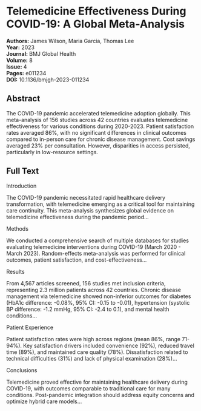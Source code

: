 # Telemedicine Effectiveness During COVID-19: A Global Meta-Analysis

**Authors:** James Wilson, Maria Garcia, Thomas Lee  
**Year:** 2023  
**Journal:** BMJ Global Health  
**Volume:** 8  
**Issue:** 4  
**Pages:** e011234  
**DOI:** 10.1136/bmjgh-2023-011234  

## Abstract
The COVID-19 pandemic accelerated telemedicine adoption globally. This meta-analysis of 156 studies across 42 countries evaluates telemedicine effectiveness for various conditions during 2020-2023. Patient satisfaction rates averaged 86%, with no significant differences in clinical outcomes compared to in-person care for chronic disease management. Cost savings averaged 23% per consultation. However, disparities in access persisted, particularly in low-resource settings.

## Full Text
Introduction

The COVID-19 pandemic necessitated rapid healthcare delivery transformation, with telemedicine emerging as a critical tool for maintaining care continuity. This meta-analysis synthesizes global evidence on telemedicine effectiveness during the pandemic period...

Methods

We conducted a comprehensive search of multiple databases for studies evaluating telemedicine interventions during COVID-19 (March 2020 - March 2023). Random-effects meta-analysis was performed for clinical outcomes, patient satisfaction, and cost-effectiveness...

Results

From 4,567 articles screened, 156 studies met inclusion criteria, representing 2.3 million patients across 42 countries. Chronic disease management via telemedicine showed non-inferior outcomes for diabetes (HbA1c difference: -0.08%, 95% CI: -0.15 to -0.01), hypertension (systolic BP difference: -1.2 mmHg, 95% CI: -2.4 to 0.1), and mental health conditions...

Patient Experience

Patient satisfaction rates were high across regions (mean 86%, range 71-94%). Key satisfaction drivers included convenience (92%), reduced travel time (89%), and maintained care quality (78%). Dissatisfaction related to technical difficulties (31%) and lack of physical examination (28%)...

Conclusions

Telemedicine proved effective for maintaining healthcare delivery during COVID-19, with outcomes comparable to traditional care for many conditions. Post-pandemic integration should address equity concerns and optimize hybrid care models...

